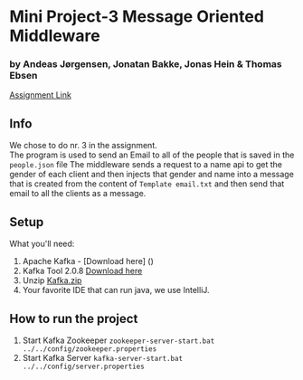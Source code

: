 # Mini Project-3 Message Oriented Middleware

###   by Andeas Jørgensen, Jonatan Bakke, Jonas Hein & Thomas  Ebsen
[Assignment Link](A8-MOM.pdf)  
 
## Info
We chose to do nr. 3 in the assignment.  
The program is used to send an Email to all of the people that is saved in the `people.json` file
The middleware sends a request to a name api to get the gender of each client and then injects that gender and name into a message that is created from the content of `Template email.txt` and then send that email to all the clients as a message.
  
 
## Setup
What you'll need:
1. Apache Kafka - [Download here] ()
2. Kafka Tool 2.0.8 [Download here](https://www.kafkatool.com/download.html)
3. Unzip [Kafka.zip](kafka.zip)
2. Your favorite IDE that can run java, we use IntelliJ.
 
## How to run the project
1. Start Kafka Zookeeper `zookeeper-server-start.bat ../../config/zookeeper.properties`
2. Start Kafka Server `kafka-server-start.bat ../../config/server.properties`
